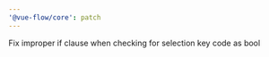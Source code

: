 ```yaml
---
'@vue-flow/core': patch
---
```


Fix improper if clause when checking for selection key code as bool
